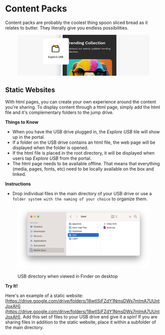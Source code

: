 # Content Packs

Content packs are probably the coolest thing spoon sliced bread as it relates to butter. They literally give you endless possibilities.



<figure><img src="../.gitbook/assets/media-type-html.png" alt=""><figcaption></figcaption></figure>

## Static Websites

With html pages, you can create your own experience around the content you're sharing. To display content through a html page, simply add the html file and it's complementary folders to the jump drive.

**Things to Know**

* When you have the USB drive plugged in, the  _Explore USB_ tile will show up in the portal.
* If a folder on the USB drive contains an html file, the web page will be displayed when the folder is opened.
* If the html file is placed in the root directory, it will be displayed when users tap _Explore USB_ from the portal.
* The html page needs to be available offline. That means that everything (media, pages, fonts, etc) need to be locally available on the box and linked.

**Instructions**

* Drop individual files in the main directory of your USB drive or use a `folder system with the naming of your choice` to organize them.

<figure><img src="../.gitbook/assets/Screenshot 2025-08-16 at 9.46.16 PM.png" alt=""><figcaption><p>USB directory when viewed in Finder on desktop</p></figcaption></figure>

**Try It!**

Here's an example of a static website: [https://drive.google.com/drive/folders/18wtISjFZdY1NmsDWs7mlmA7UUntJoxAH](https://drive.google.com/drive/folders/18wtISjFZdY1NmsDWs7mlmA7UUntJoxAH). Add this set of files to your USB drive and give it a spin! If you are sharing files in addition to the static website, place it within a subfolder of the main directory.

